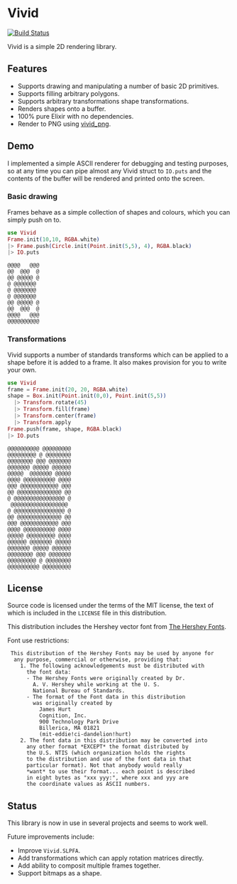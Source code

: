 # Vivid

[![Build Status](https://drone.harton.nz/api/badges/james/vivid/status.svg?ref=refs/heads/main)](https://drone.harton.nz/james/vivid)

Vivid is a simple 2D rendering library.

## Features

- Supports drawing and manipulating a number of basic 2D primitives.
- Supports filling arbitrary polygons.
- Supports arbitrary transformations shape transformations.
- Renders shapes onto a buffer.
- 100% pure Elixir with no dependencies.
- Render to PNG using [vivid_png](https://code.harton.nz/james/vivid_png).

## Demo

I implemented a simple ASCII renderer for debugging and testing purposes, so at
any time you can pipe almost any Vivid struct to `IO.puts` and the contents of
the buffer will be rendered and printed onto the screen.

### Basic drawing

Frames behave as a simple collection of shapes and colours, which you can simply
push on to.

```elixir
use Vivid
Frame.init(10,10, RGBA.white)
|> Frame.push(Circle.init(Point.init(5,5), 4), RGBA.black)
|> IO.puts
```

```
@@@@   @@@
@@  @@@  @
@@ @@@@@ @
@ @@@@@@@
@ @@@@@@@
@ @@@@@@@
@@ @@@@@ @
@@  @@@  @
@@@@   @@@
@@@@@@@@@@
```

### Transformations

Vivid supports a number of standards transforms which can be applied to a shape
before it is added to a frame. It also makes provision for you to write your own.

```elixir
use Vivid
frame = Frame.init(20, 20, RGBA.white)
shape = Box.init(Point.init(0,0), Point.init(5,5))
  |> Transform.rotate(45)
  |> Transform.fill(frame)
  |> Transform.center(frame)
  |> Transform.apply
Frame.push(frame, shape, RGBA.black)
|> IO.puts
```

```
@@@@@@@@@@ @@@@@@@@@
@@@@@@@@@ @ @@@@@@@@
@@@@@@@@ @@@ @@@@@@@
@@@@@@@ @@@@@ @@@@@@
@@@@@  @@@@@@@ @@@@@
@@@@ @@@@@@@@@@ @@@@
@@@ @@@@@@@@@@@@ @@@
@@ @@@@@@@@@@@@@@ @@
@ @@@@@@@@@@@@@@@@ @
 @@@@@@@@@@@@@@@@@@
@ @@@@@@@@@@@@@@@@ @
@@ @@@@@@@@@@@@@@ @@
@@@ @@@@@@@@@@@@ @@@
@@@@ @@@@@@@@@@ @@@@
@@@@@ @@@@@@@@@ @@@@
@@@@@@ @@@@@@@ @@@@@
@@@@@@@ @@@@@ @@@@@@
@@@@@@@@ @@@ @@@@@@@
@@@@@@@@@ @ @@@@@@@@
@@@@@@@@@@ @@@@@@@@@
```

## License

Source code is licensed under the terms of the MIT license, the text of which
is included in the `LICENSE` file in this distribution.

This distribution includes the Hershey vector font from
[The Hershey Fonts](http://sol.gfxile.net/hershey/index.html).

Font use restrictions:

```
 This distribution of the Hershey Fonts may be used by anyone for
  any purpose, commercial or otherwise, providing that:
    1. The following acknowledgements must be distributed with
      the font data:
      - The Hershey Fonts were originally created by Dr.
        A. V. Hershey while working at the U. S.
        National Bureau of Standards.
      - The format of the Font data in this distribution
        was originally created by
          James Hurt
          Cognition, Inc.
          900 Technology Park Drive
          Billerica, MA 01821
          (mit-eddie!ci-dandelion!hurt)
    2. The font data in this distribution may be converted into
      any other format *EXCEPT* the format distributed by
      the U.S. NTIS (which organization holds the rights
      to the distribution and use of the font data in that
      particular format). Not that anybody would really
      *want* to use their format... each point is described
      in eight bytes as "xxx yyy:", where xxx and yyy are
      the coordinate values as ASCII numbers.
```

## Status

This library is now in use in several projects and seems to work well.

Future improvements include:

- Improve `Vivid.SLPFA`.
- Add transformations which can apply rotation matrices directly.
- Add ability to composit multiple frames together.
- Support bitmaps as a shape.
